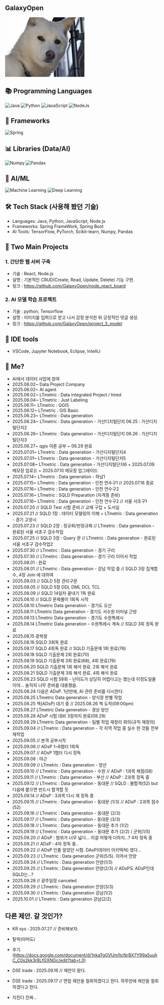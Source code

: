 ## GalaxyOpen


<img src="https://github.com/GalaxyOpen/GalaxyOpen/blob/main/Dogbin.jpg?raw=true" alt="GalaxyOpen" />


## 📚 Programming Languages
![Java](https://img.shields.io/badge/Java-Language-red?logo=openjdk&style=flat-square)
![Python](https://img.shields.io/badge/Python-Language-blue?logo=python&style=flat-square)
![JavaScript](https://img.shields.io/badge/JavaScript-Language-yellow?logo=javascript&style=flat-square)
![NodeJs](https://img.shields.io/badge/NodeJs-Backend-green?logo=nodedotjs&style=flat-square)
<br>

## 🚀 Frameworks
![Spring](https://img.shields.io/badge/Spring-Framework-brightgreen?logo=spring&style=flat-square) 
<br>

## 📊 Libraries (Data/AI)
![Numpy](https://img.shields.io/badge/Numpy-Library-orange?logo=python&style=flat-square)
![Pandas](https://img.shields.io/badge/Pandas-Library-lightgrey?logo=pandas&style=flat-square)
<br>

## 🤖 AI/ML
![Machine Learning](https://img.shields.io/badge/Machine%20Learning-AI-purple?logo=ai&style=flat-square)
![Deep Learning](https://img.shields.io/badge/Deep%20Learning-AI-pink?logo=deepnote&style=flat-square)
<br>

## 🛠 Tech Stack (사용해 봤던 기술)
- Languages: Java, Python, JavaScript, Node.js
- Frameworks: Spring FrameWork, Spring Boot
- AI Tools: TensorFlow, PyTorch, Scikit-learn, Numpy, Pandas

## 🚀 Two Main Projects
### 1. 간단한 웹 서버 구축
- 기술 : React, Node.js
- 설명 : 기본적인 CRUD(Create, Read, Update, Delete) 기능 구현.
- 링크 : https://github.com/GalaxyOpen/node_react_board

### 2. AI 모델 학습 프로젝트 
- 기술 : python, Tensorflow
- 설명 : 이미지를 입력으로 받고 나서 감정 분석한 뒤 긍정적인 댓글 생성.
- 링크 : https://github.com/GalaxyOpen/project_3_model

## 🧰 IDE tools
- VSCode, Jupyter Notebook, Eclipse, IntelliJ

## 🎯 Me?
 - AI에서 데이터 사업에 참여
 - 2025.06.02~ Data Project Company
 - 2025.06.02~ AI agent
 - 2025.06.02~ LTmetric : Data integrated Project / hired
 - 2025.06.04~ LTmetric : Just Labeling
 - 2025.06.11~ LTmetric : QGIS
 - 2025.06.12~ LTmetric : GIS Basic
 - 2025.06.23~ LTmetric : Data generation
  - 2025.06.24~ LTmetric : Data generation - 가산디지털단지 06.25 : 가산디지털단지2
  - 2025.06.26~ LTmetric : Data generation - 가산디지털단지 06.26 : 가산디지털단지3
  - 2025.06.27~ qgis 이론 공부 ~ 06.29 완료
  - 2025.07.01~ LTmetric : Data generation - 가산디지털단지4
  - 2025.07.01~ LTmetric : Data generation - 가산디지털단지5
  - 2025.07.08~ LTmetric : Data generation - 가산디지털단지6 + 2025.07.09 메모장 업로드 + 2025.07.10 메모장 업그레이드
  - 2025.07.14~ LTmetric : Data generation - 하남1
  - 2025.07.15~ LTmetric : Data generation - 인천 연수구1 // 2025.07.16 종료
  - 2025.07.16~ LTmetric : Data generation - 인천 연수구2
  - 2025.07.16~ LTmetric : SQLD Preparation (자격증 준비)
  - 2025.07.16~ LTmetric : Data generation - 인천 연수구2 // 서울 서초구1
  - 2025.07.20 // SQLD Test 시험 준비 // 교재 구입 + 도서실
  - 2025.07.21 // SQLD 1장 : 데이터 모델링의 이해 + LTmetric : Data generation - 경기 고양시
  - 2025.07.23 // SQLD 2장 : 정규화/반정규화 // LTmetric : Data generation - 완료된 서울 서초구 검수작업
  - 2025.07.25 // SQLD 3장 : Query 문 // LTmetric : Data generation - 완료된 서울 서초구 검수작업2
  - 2025.07.30 // LTmetirc : Data generation - 경기 구리
  - 2025.07.30 // LTmetirc : Data generation - 경기 구리 이어서 작업 2025.08.01 : 완료
  - 2025.08.01 // LTmetric : Data generation - 강남 작업 중 // SQLD 3장 집계함수, 4장 Join 에 대하여
  - 2025.08.03 // SQLD 5장 관리구문
  - 2025.08.05 // SQLD 5장 DDL DML DCL TCL
  - 2025.08.09 // SQLD 14일차 끝내기 1독 완료
  - 2025.08.10 // SQLD 문제풀이 1회독 시작
  - 2025.08.10 LTmetric Data generation - 경기도 오산
  - 2025.08.11 LTmetric Data generation - 경기도 서수원 터미널 근방
  - 2025.08.13 LTmetric Data generation - 경기도 수원특례시
  - 2025.08.14 LTmetric Data generation - 수원특례시 계속 // SQLD 3회 정독 완료
  - 2025.08.15 광복절
  - 2025.08.16 SQLD 3회독 완료
  - 2025.08.17 SQLD 4회독 완료 // SQLD 기출문제 1회 완료(76)
  - 2025.08.18 SQLD 기출문제 2회 완료(70)
  - 2025.08.19 SQLD 기출문제 3회 완료(68), 4회 완료(76)
  - 2025.08.20 SQLD 기출문제 1회 해석 완료. 2회 해석 완료
  - 2025.08.21 SQLD 기출문제 3회 해석 완료. 4회 해석 완료
  - 2025.08.23 SQLD 시험 58회 - 난이도가 상당히 어렵다고는 했는데 이정도일줄이야... 솔직히 너무 준비를 대충했음.
  - 2025.08.24 다음은 ADsP. 1년만에, AI 관련 준비를 다시한다.
  - 2025.08.25 LTmetric Data generation - 양식장 판별 작업
  - 2025.08.25 책(ADsP) 대기 중 // 2025.08.26 책 도착(09:00pm)
  - 2025.08.27 LTmetric Data generation - 경상 양산
  - 2025.08.28 ADsP 시험 대비 3장까지 완료(08.29)
  - 2025.08.29 LTmetric Data generation - 팀별 작업 재정리 회의(규칙 재정의)
  - 2025.09.04 // LTmetric : Data generation - 각 지역 작업 중 실수 한 것들 전부 재작업
  - 2025.09.05 // 본격 공부시작
  - 2025.09.06 // ADsP 1~8챕터 1회독
  - 2025.09.07 // ADsP 1챕터 다시 정독
  - 2025.09.08 : 야근
  - 2025.09.09 // LTmetric : Data generation - 양산
  - 2025.09.10 // LTmetric : Data generation - 수원 // ADsP : 1과목 채점(58)
  - 2025.09.11 // LTmetric : Data generation - 부산 // ADsP : 2과목 정독 중
  - 2025.09.12 // LTmetric : Data generation - 동대문 // SQLD : 불합격(52) but 다음에 붙으면 반드시 합격할 듯
  - 2025.09.14 // ADsP : 3과목 다시 재 정독 중
  - 2025.09.15 // LTmetric : Data generation - 동대문 (1/3) // ADsP : 2과목 점수(52)
  - 2025.09.16 // LTmetric : Data generation - 동대문 (2/3)
  - 2025.09.17 // LTmetric : Data generation - 동대문 (3/3)
  - 2025.09.18 // LTmetric : Data generation - 동대문 추가 (1/2)
  - 2025.09.19 // LTmetric : Data generation - 동대문 추가 (2/2) / 군위(1/5)
  - 2025.09.20 // ADsP : 범위가 너무 넓다... 이걸 어떻게 다하지...? 4차 정독 중
  - 2025.09.21 // ADsP : 4차 정독 중..
  - 2025.09.22 // ADsP 인줄 알았던 시험. DAsP(데이터 아키텍쳐) 였다...
  - 2025.09.23 // LTmetric : Data generation 군위(5/5). 이어서 안양
  - 2025.09.24 // LTmetric : Data generation 안양(1/3)
  - 2025.09.25 // LTmetric : Data generation 안양(2/3) // ADsP도 ADsP인데 SQLD는...?
  - 2025.09.28 // 광주일정 canceled
  - 2025.09.29 // LTmetric : Data generation 안양(3/3)
  - 2025.09.30 // LTmetric : Data generation 강남(1/2)
  - 2025.10.01 // LTmetric : Data generation 강남(2/2)

## 다른 제안. 갈 것인가? 
- KR sys : 2025.07.27 // 준비해보자.
- 탈락(아마도)
- 후기 (https://docs.google.com/document/d/1nkaTgGVUm1tcNrBX7Y99a5uuhC_C0s2kk3r8LfGXNGc/edit?tab=t.0)

- DSE trade : 2025.09.16 // 제안이 왔다.
- DSE trade : 2025.09.17 // 면접 제안을 철회하겠다고 한다. 하루만에 제안을 철회하겠다고 한다.
- 지친다 진짜... 
